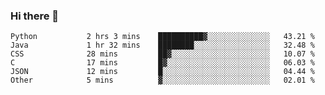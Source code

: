 ### Hi there 👋

<!--START_SECTION:waka-->

```text
Python           2 hrs 3 mins    ██████████▓░░░░░░░░░░░░░░   43.21 %
Java             1 hr 32 mins    ████████░░░░░░░░░░░░░░░░░   32.48 %
CSS              28 mins         ██▓░░░░░░░░░░░░░░░░░░░░░░   10.07 %
C                17 mins         █▓░░░░░░░░░░░░░░░░░░░░░░░   06.03 %
JSON             12 mins         █░░░░░░░░░░░░░░░░░░░░░░░░   04.44 %
Other            5 mins          ▓░░░░░░░░░░░░░░░░░░░░░░░░   02.01 %
```

<!--END_SECTION:waka-->


<!--
**AnkelMauCastillo/AnkelMauCastillo** is a ✨ _special_ ✨ repository because its `README.md` (this file) appears on your GitHub profile.

Here are some ideas to get you started:

- 🔭 I’m currently working on ...
- 🌱 I’m currently learning ...
- 👯 I’m looking to collaborate on ...
- 🤔 I’m looking for help with ...
- 💬 Ask me about ...
- 📫 How to reach me: ...
- 😄 Pronouns: ...
- ⚡ Fun fact: ...
-->
